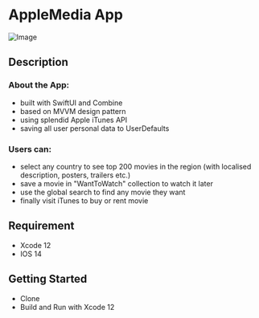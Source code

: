 # AppleMedia App

![Image](https://github.com/stolenhen/AppleMedia/blob/main/Promo.png)
## Description

### About the App:
- built with SwiftUI and Combine
- based on MVVM design pattern
- using splendid Apple iTunes API
- saving all user personal data to UserDefaults

### Users can:
- select any country to see top 200 movies in the region (with localised description, posters, trailers etc.)
- save a movie in "WantToWatch" collection to watch it later
- use the global search to find any movie they want
- finally visit iTunes to buy or rent movie

## Requirement
- Xcode 12
- IOS 14

## Getting Started
- Clone
- Build and Run with Xcode 12
